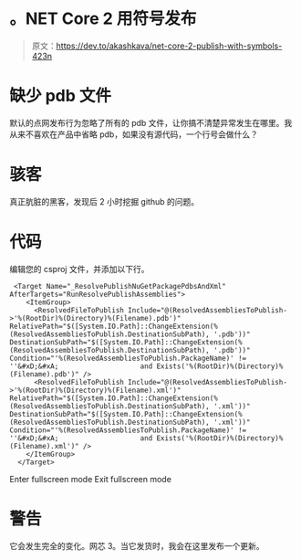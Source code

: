 # 。NET Core 2 用符号发布

> 原文：<https://dev.to/akashkava/net-core-2-publish-with-symbols-423n>

# 缺少 pdb 文件

默认的点网发布行为忽略了所有的 pdb 文件，让你搞不清楚异常发生在哪里。我从来不喜欢在产品中省略 pdb，如果没有源代码，一个行号会做什么？

# 骇客

真正肮脏的黑客，发现后 2 小时挖掘 github 的问题。

# 代码

编辑您的 csproj 文件，并添加以下行。

```
 <Target Name="_ResolvePublishNuGetPackagePdbsAndXml" AfterTargets="RunResolvePublishAssemblies">
    <ItemGroup>
      <ResolvedFileToPublish Include="@(ResolvedAssembliesToPublish->'%(RootDir)%(Directory)%(Filename).pdb')" RelativePath="$([System.IO.Path]::ChangeExtension(%(ResolvedAssembliesToPublish.DestinationSubPath), '.pdb'))" DestinationSubPath="$([System.IO.Path]::ChangeExtension(%(ResolvedAssembliesToPublish.DestinationSubPath), '.pdb'))" Condition="'%(ResolvedAssembliesToPublish.PackageName)' != ''&#xD;&#xA;                    and Exists('%(RootDir)%(Directory)%(Filename).pdb')" />
      <ResolvedFileToPublish Include="@(ResolvedAssembliesToPublish->'%(RootDir)%(Directory)%(Filename).xml')" RelativePath="$([System.IO.Path]::ChangeExtension(%(ResolvedAssembliesToPublish.DestinationSubPath), '.xml'))" DestinationSubPath="$([System.IO.Path]::ChangeExtension(%(ResolvedAssembliesToPublish.DestinationSubPath), '.xml'))" Condition="'%(ResolvedAssembliesToPublish.PackageName)' != ''&#xD;&#xA;                    and Exists('%(RootDir)%(Directory)%(Filename).xml')" />
    </ItemGroup>
  </Target> 
```

Enter fullscreen mode Exit fullscreen mode

# 警告

它会发生完全的变化。网芯 3。当它发货时，我会在这里发布一个更新。